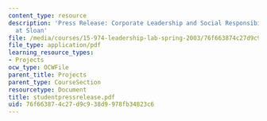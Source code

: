 ```yaml
---
content_type: resource
description: 'Press Release: Corporate Leadership and Social Responsibility Alive
  at Sloan'
file: /media/courses/15-974-leadership-lab-spring-2003/76f663874c27d9c938d9978fb34823c6_studentpressrelease.pdf
file_type: application/pdf
learning_resource_types:
- Projects
ocw_type: OCWFile
parent_title: Projects
parent_type: CourseSection
resourcetype: Document
title: studentpressrelease.pdf
uid: 76f66387-4c27-d9c9-38d9-978fb34823c6
---
```

